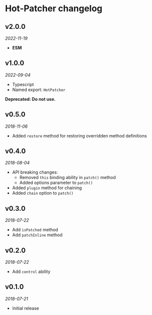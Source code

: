 # Hot-Patcher changelog

## v2.0.0
_2022-11-19_

 * **ESM**

## v1.0.0
_2022-09-04_

 * Typescript
 * Named export: `HotPatcher`

__Deprecated: Do not use.__

## v0.5.0
_2018-11-06_

 * Added `restore` method for restoring overridden method definitions

## v0.4.0
_2018-08-04_

 * API breaking changes:
   * Removed `this` binding ability in `patch()` method
   * Added options parameter to `patch()`
 * Added `plugin` method for chaining
 * Added `chain` option to `patch()`

## v0.3.0
_2018-07-22_

 * Add `isPatched` method
 * Add `patchInline` method

## v0.2.0
_2018-07-22_

 * Add `control` ability

## v0.1.0
_2018-07-21_

 * Initial release
